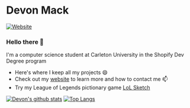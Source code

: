# Devon Mack
[![Website](https://img.shields.io/website?up_message=https%3A%2F%2Fdevonpmack.github.io%2F&url=https%3A%2F%2Fdavidhzhu.me%2F)](https://devonpmack.github.io/)
### Hello there 👋
I'm a computer science student at Carleton University in the Shopify Dev Degree program
- Here's where I keep all my projects 😄
- Check out my [website](https://devonpmack.github.io/) to learn more and how to contact me 📫 
- Try my League of Legends pictionary game [LoL Sketch](https://lolsketch.com)


[![Devon's github stats](https://github-readme-stats.vercel.app/api?username=devonpmack)](https://github.com/anuraghazra/github-readme-stats)
[![Top Langs](https://github-readme-stats.vercel.app/api/top-langs/?username=devonpmack&langs_count=10&layout=compact)](https://github.com/anuraghazra/github-readme-stats)
